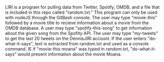 LIRI is a program for pulling data from Twitter, Spotify, OMDB, and a file that is included in this repo called "random.txt."  This program can only be used with nodeJS through the GitBash console.  The user may type "movie-this" followed by a movie title to recieve information about a movie from the OMDB database.  A user may type "spotify-this-song" to get information about the given song from the Spofity API.  The user may type "my-tweets" to get the last 20 tweets on the DennisJIRI account.  If the user enters "do-what-it-says", text is extracted from random.txt and used as a console command.  IE if "movie-this moana" was typed in random.txt, "do-what-it-says" would present information about the movie Moana.
